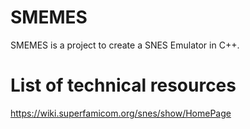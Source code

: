 # SMEMES
SMEMES is a project to create a SNES Emulator in C++.

# List of technical resources

https://wiki.superfamicom.org/snes/show/HomePage
